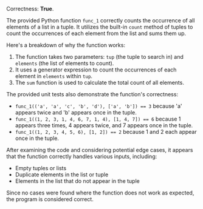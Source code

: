 Correctness: **True**.

The provided Python function `func_1` correctly counts the occurrence of all elements of a list in a tuple. It utilizes the built-in `count` method of tuples to count the occurrences of each element from the list and sums them up.

Here's a breakdown of why the function works:

1. The function takes two parameters: `tup` (the tuple to search in) and `elements` (the list of elements to count).
2. It uses a generator expression to count the occurrences of each element in `elements` within `tup`.
3. The `sum` function is used to calculate the total count of all elements.

The provided unit tests also demonstrate the function's correctness:

- `func_1(('a', 'a', 'c', 'b', 'd'), ['a', 'b']) == 3` because 'a' appears twice and 'b' appears once in the tuple.
- `func_1((1, 2, 3, 1, 4, 6, 7, 1, 4), [1, 4, 7]) == 6` because 1 appears three times, 4 appears twice, and 7 appears once in the tuple.
- `func_1((1, 2, 3, 4, 5, 6), [1, 2]) == 2` because 1 and 2 each appear once in the tuple.

After examining the code and considering potential edge cases, it appears that the function correctly handles various inputs, including:

- Empty tuples or lists
- Duplicate elements in the list or tuple
- Elements in the list that do not appear in the tuple

Since no cases were found where the function does not work as expected, the program is considered correct.